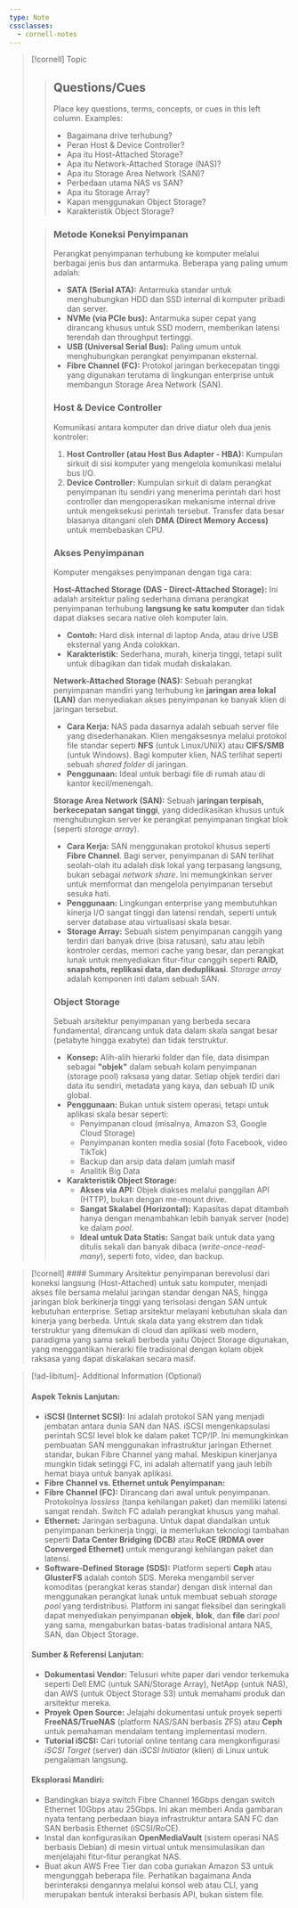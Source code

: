 ```yaml
---
type: Note
cssclasses:
  - cornell-notes
---
```

> [!cornell] Topic
> > ## Questions/Cues
> > Place key questions, terms, concepts, or cues in this left column. Examples:
> > - Bagaimana drive terhubung?
> > - Peran Host & Device Controller?
> > - Apa itu Host-Attached Storage?
> > - Apa itu Network-Attached Storage (NAS)?
> > - Apa itu Storage Area Network (SAN)?
> > - Perbedaan utama NAS vs SAN?
> > - Apa itu Storage Array?
> > - Kapan menggunakan Object Storage?
> > - Karakteristik Object Storage?
>
> > ### Metode Koneksi Penyimpanan
> > Perangkat penyimpanan terhubung ke komputer melalui berbagai jenis bus dan antarmuka. Beberapa yang paling umum adalah:
> > - **SATA (Serial ATA):** Antarmuka standar untuk menghubungkan HDD dan SSD internal di komputer pribadi dan server.
> > - **NVMe (via PCIe bus):** Antarmuka super cepat yang dirancang khusus untuk SSD modern, memberikan latensi terendah dan throughput tertinggi.
> > - **USB (Universal Serial Bus):** Paling umum untuk menghubungkan perangkat penyimpanan eksternal.
> > - **Fibre Channel (FC):** Protokol jaringan berkecepatan tinggi yang digunakan terutama di lingkungan enterprise untuk membangun Storage Area Network (SAN).
> >
> > ### Host & Device Controller
> > Komunikasi antara komputer dan drive diatur oleh dua jenis kontroler:
> > 1. **Host Controller (atau Host Bus Adapter - HBA):** Kumpulan sirkuit di sisi komputer yang mengelola komunikasi melalui bus I/O.
> > 2. **Device Controller:** Kumpulan sirkuit di dalam perangkat penyimpanan itu sendiri yang menerima perintah dari host controller dan mengoperasikan mekanisme internal drive untuk mengeksekusi perintah tersebut. Transfer data besar biasanya ditangani oleh **DMA (Direct Memory Access)** untuk membebaskan CPU.
> >
> > ### Akses Penyimpanan
> > Komputer mengakses penyimpanan dengan tiga cara:
> > 
> > **Host-Attached Storage (DAS - Direct-Attached Storage):**
> > Ini adalah arsitektur paling sederhana dimana perangkat penyimpanan terhubung **langsung ke satu komputer** dan tidak dapat diakses secara native oleh komputer lain.
> > - **Contoh:** Hard disk internal di laptop Anda, atau drive USB eksternal yang Anda colokkan.
> > - **Karakteristik:** Sederhana, murah, kinerja tinggi, tetapi sulit untuk dibagikan dan tidak mudah diskalakan.
> >
> > **Network-Attached Storage (NAS):** 
> > Sebuah perangkat penyimpanan mandiri yang terhubung ke **jaringan area lokal (LAN)** dan menyediakan akses penyimpanan ke banyak klien di jaringan tersebut.
> > - **Cara Kerja:** NAS pada dasarnya adalah sebuah server file yang disederhanakan. Klien mengaksesnya melalui protokol file standar seperti **NFS** (untuk Linux/UNIX) atau **CIFS/SMB** (untuk Windows). Bagi komputer klien, NAS terlihat seperti sebuah _shared folder_ di jaringan.
> > - **Penggunaan:** Ideal untuk berbagi file di rumah atau di kantor kecil/menengah.
> >
> > **Storage Area Network (SAN):** 
> > Sebuah **jaringan terpisah, berkecepatan sangat tinggi**, yang didedikasikan khusus untuk menghubungkan server ke perangkat penyimpanan tingkat blok (seperti _storage array_).
> > - **Cara Kerja:** SAN menggunakan protokol khusus seperti **Fibre Channel**. Bagi server, penyimpanan di SAN terlihat seolah-olah itu adalah disk lokal yang terpasang langsung, bukan sebagai _network share_. Ini memungkinkan server untuk memformat dan mengelola penyimpanan tersebut sesuka hati.
> > - **Penggunaan:** Lingkungan enterprise yang membutuhkan kinerja I/O sangat tinggi dan latensi rendah, seperti untuk server database atau virtualisasi skala besar.
> > - **Storage Array:** Sebuah sistem penyimpanan canggih yang terdiri dari banyak drive (bisa ratusan), satu atau lebih kontroler cerdas, memori cache yang besar, dan perangkat lunak untuk menyediakan fitur-fitur canggih seperti **RAID, snapshots, replikasi data, dan deduplikasi**. _Storage array_ adalah komponen inti dalam sebuah SAN.
> > ### Object Storage
> >  Sebuah arsitektur penyimpanan yang berbeda secara fundamental, dirancang untuk data dalam skala sangat besar (petabyte hingga exabyte) dan tidak terstruktur.
> >  - **Konsep:** Alih-alih hierarki folder dan file, data disimpan sebagai **"objek"** dalam sebuah kolam penyimpanan (storage pool) raksasa yang datar. Setiap objek terdiri dari data itu sendiri, metadata yang kaya, dan sebuah ID unik global.
> >  - **Penggunaan:** Bukan untuk sistem operasi, tetapi untuk aplikasi skala besar seperti:
> > 	 - Penyimpanan cloud (misalnya, Amazon S3, Google Cloud Storage)
> > 	 - Penyimpanan konten media sosial (foto Facebook, video TikTok)
> > 	 - Backup dan arsip data dalam jumlah masif
> > 	 - Analitik Big Data
> >  - **Karakteristik Object Storage:**
> > 	 - **Akses via API:** Objek diakses melalui panggilan API (HTTP), bukan dengan me-mount drive.
> > 	 - **Sangat Skalabel (Horizontal):** Kapasitas dapat ditambah hanya dengan menambahkan lebih banyak server (node) ke dalam _pool_.
> > 	 - **Ideal untuk Data Statis:** Sangat baik untuk data yang ditulis sekali dan banyak dibaca (_write-once-read-many_), seperti foto, video, dan backup.
> > 

> [!cornell] #### Summary
> Arsitektur penyimpanan berevolusi dari koneksi langsung (Host-Attached) untuk satu komputer, menjadi akses file bersama melalui jaringan standar dengan NAS, hingga jaringan blok berkinerja tinggi yang terisolasi dengan SAN untuk kebutuhan enterprise. Setiap arsitektur melayani kebutuhan skala dan kinerja yang berbeda. Untuk skala data yang ekstrem dan tidak terstruktur yang ditemukan di cloud dan aplikasi web modern, paradigma yang sama sekali berbeda yaitu Object Storage digunakan, yang menggantikan hierarki file tradisional dengan kolam objek raksasa yang dapat diskalakan secara masif.

> [!ad-libitum]- Additional Information (Optional)
> #### Aspek Teknis Lanjutan:
> - **iSCSI (Internet SCSI):** Ini adalah protokol SAN yang menjadi jembatan antara dunia SAN dan NAS. iSCSI mengenkapsulasi perintah SCSI level blok ke dalam paket TCP/IP. Ini memungkinkan pembuatan SAN menggunakan infrastruktur jaringan Ethernet standar, bukan Fibre Channel yang mahal. Meskipun kinerjanya mungkin tidak setinggi FC, ini adalah alternatif yang jauh lebih hemat biaya untuk banyak aplikasi.
> - **Fibre Channel vs. Ethernet untuk Penyimpanan:**
> - **Fibre Channel (FC):** Dirancang dari awal untuk penyimpanan. Protokolnya _lossless_ (tanpa kehilangan paket) dan memiliki latensi sangat rendah. Switch FC adalah perangkat khusus yang mahal.
> - **Ethernet:** Jaringan serbaguna. Untuk dapat diandalkan untuk penyimpanan berkinerja tinggi, ia memerlukan teknologi tambahan seperti **Data Center Bridging (DCB)** atau **RoCE (RDMA over Converged Ethernet)** untuk mengurangi kehilangan paket dan latensi.
> - **Software-Defined Storage (SDS):** Platform seperti **Ceph** atau **GlusterFS** adalah contoh SDS. Mereka mengambil server komoditas (perangkat keras standar) dengan disk internal dan menggunakan perangkat lunak untuk membuat sebuah _storage pool_ yang terdistribusi. Platform ini sangat fleksibel dan seringkali dapat menyediakan penyimpanan **objek**, **blok**, dan **file** dari _pool_ yang sama, mengaburkan batas-batas tradisional antara NAS, SAN, dan Object Storage.
> #### Sumber & Referensi Lanjutan:
> - **Dokumentasi Vendor:** Telusuri white paper dari vendor terkemuka seperti Dell EMC (untuk SAN/Storage Array), NetApp (untuk NAS), dan AWS (untuk Object Storage S3) untuk memahami produk dan arsitektur mereka.
> - **Proyek Open Source:** Jelajahi dokumentasi untuk proyek seperti **FreeNAS/TrueNAS** (platform NAS/SAN berbasis ZFS) atau **Ceph** untuk pemahaman mendalam tentang implementasi modern.
> - **Tutorial iSCSI:** Cari tutorial online tentang cara mengkonfigurasi _iSCSI Target_ (server) dan _iSCSI Initiator_ (klien) di Linux untuk pengalaman langsung.
> #### Eksplorasi Mandiri:
> - Bandingkan biaya switch Fibre Channel 16Gbps dengan switch Ethernet 10Gbps atau 25Gbps. Ini akan memberi Anda gambaran nyata tentang perbedaan biaya infrastruktur antara SAN FC dan SAN berbasis Ethernet (iSCSI/RoCE).
> - Instal dan konfigurasikan **OpenMediaVault** (sistem operasi NAS berbasis Debian) di mesin virtual untuk mensimulasikan dan menjelajahi fitur-fitur perangkat NAS.
> - Buat akun AWS Free Tier dan coba gunakan Amazon S3 untuk mengunggah beberapa file. Perhatikan bagaimana Anda berinteraksi dengannya melalui konsol web atau CLI, yang merupakan bentuk interaksi berbasis API, bukan sistem file.